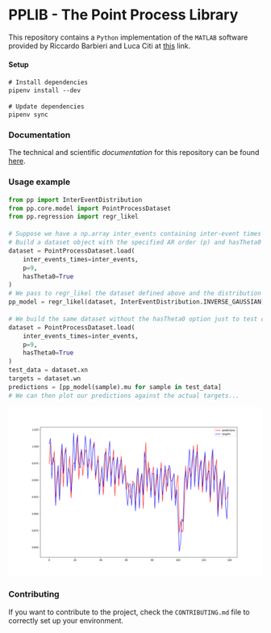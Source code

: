 # PPLIB - The Point Process Library

This repository contains a `Python` implementation of the `MATLAB` software provided by Riccardo Barbieri and Luca Citi at [this](http://users.neurostat.mit.edu/barbieri/pphrv) link.

#### Setup

```
# Install dependencies
pipenv install --dev

# Update dependencies
pipenv sync
```

### Documentation

The technical and scientific *documentation* for this repository can be found [here](https://andreabonvini.github.io/pplib/).

### Usage example

```python
from pp import InterEventDistribution
from pp.core.model import PointProcessDataset
from pp.regression import regr_likel

# Suppose we have a np.array inter_events containing inter-event times expressed in seconds.
# Build a dataset object with the specified AR order (p) and hasTheta0 option (if we want to account for the bias)
dataset = PointProcessDataset.load(
    inter_events_times=inter_events,
    p=9,
    hasTheta0=True
)
# We pass to regr_likel the dataset defined above and the distribution we want to fit 
pp_model = regr_likel(dataset, InterEventDistribution.INVERSE_GAUSSIAN)

# We build the same dataset without the hasTheta0 option just to test our model:
dataset = PointProcessDataset.load(
    inter_events_times=inter_events,
    p=9,
    hasTheta0=True
)
test_data = dataset.xn
targets = dataset.wn
predictions = [pp_model(sample).mu for sample in test_data]
# We can then plot our predictions against the actual targets...
```

![](docs/images/plot.png)

### Contributing

If you want to contribute to the project, check the `CONTRIBUTING.md` file to correctly set up your environment.
